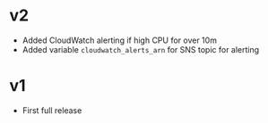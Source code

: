 # v2

* Added CloudWatch alerting if high CPU for over 10m
* Added variable `cloudwatch_alerts_arn` for SNS topic for alerting

# v1

* First full release
